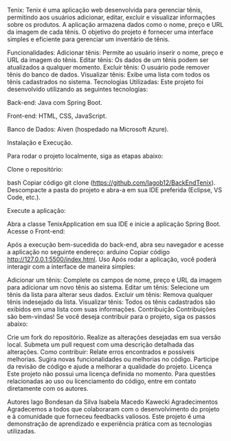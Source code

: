 Tenix: 
Tenix é uma aplicação web desenvolvida para gerenciar tênis, permitindo aos usuários adicionar, editar, excluir e visualizar informações sobre os produtos. A aplicação armazena dados como o nome, preço e URL da imagem de cada tênis. O objetivo do projeto é fornecer uma interface simples e eficiente para gerenciar um inventário de tênis.

Funcionalidades: 
Adicionar tênis: Permite ao usuário inserir o nome, preço e URL da imagem do tênis.
Editar tênis: Os dados de um tênis podem ser atualizados a qualquer momento.
Excluir tênis: O usuário pode remover tênis do banco de dados.
Visualizar tênis: Exibe uma lista com todos os tênis cadastrados no sistema.
Tecnologias Utilizadas: 
Este projeto foi desenvolvido utilizando as seguintes tecnologias:

Back-end: Java com Spring Boot. 

Front-end: HTML, CSS, JavaScript. 

Banco de Dados: Aiven (hospedado na Microsoft Azure). 

Instalação e Execução. 

Para rodar o projeto localmente, siga as etapas abaixo:

Clone o repositório:

bash
Copiar código
git clone (https://github.com/Iagob12/BackEndTenix). 
Descompacte a pasta do projeto e abra-a em sua IDE preferida (Eclipse, VS Code, etc.).

Execute a aplicação:

Abra a classe TenixApplication em sua IDE e inicie a aplicação Spring Boot.
Acesse o Front-end:

Após a execução bem-sucedida do back-end, abra seu navegador e acesse a aplicação no seguinte endereço:
arduino
Copiar código
http://127.0.0.1:5500/index.html. 
Uso
Após rodar a aplicação, você poderá interagir com a interface de maneira simples:

Adicionar um tênis: Complete os campos de nome, preço e URL da imagem para adicionar um novo tênis ao sistema.
Editar um tênis: Selecione um tênis da lista para alterar seus dados.
Excluir um tênis: Remova qualquer tênis indesejado da lista.
Visualizar tênis: Todos os tênis cadastrados são exibidos em uma lista com suas informações.
Contribuição
Contribuições são bem-vindas! Se você deseja contribuir para o projeto, siga os passos abaixo:

Crie um fork do repositório.
Realize as alterações desejadas em sua versão local.
Submeta um pull request com uma descrição detalhada das alterações.
Como contribuir:
Relate erros encontrados e possíveis melhorias.
Sugira novas funcionalidades ou melhorias no código.
Participe da revisão de código e ajude a melhorar a qualidade do projeto.
Licença
Este projeto não possui uma licença definida no momento. Para questões relacionadas ao uso ou licenciamento do código, entre em contato diretamente com os autores.

Autores
Iago Bondesan da Silva
Isabela Macedo Kawecki
Agradecimentos
Agradecemos a todos que colaboraram com o desenvolvimento do projeto e à comunidade que forneceu feedbacks valiosos. Este projeto é uma demonstração de aprendizado e experiência prática com as tecnologias utilizadas.
